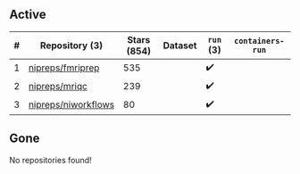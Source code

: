 ## Active
| # | Repository (3) | Stars (854) | Dataset | `run` (3) | `containers-run` |
| --- | --- | --- | --- | --- | --- |
| 1 | [nipreps/fmriprep](https://github.com/nipreps/fmriprep) | 535 |  | :heavy_check_mark: |  |
| 2 | [nipreps/mriqc](https://github.com/nipreps/mriqc) | 239 |  | :heavy_check_mark: |  |
| 3 | [nipreps/niworkflows](https://github.com/nipreps/niworkflows) | 80 |  | :heavy_check_mark: |  |

## Gone
No repositories found!
